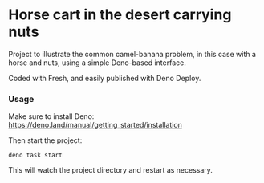 # Horse cart in the desert carrying nuts

Project to illustrate the common camel-banana problem, in this case with a horse and nuts, using a simple Deno-based interface. 

Coded with Fresh, and easily published with Deno Deploy.


### Usage

Make sure to install Deno: https://deno.land/manual/getting_started/installation

Then start the project:

```
deno task start
```

This will watch the project directory and restart as necessary.
